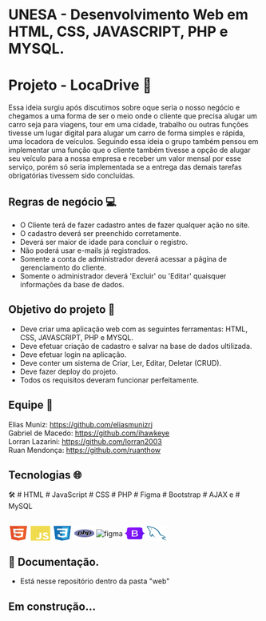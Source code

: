 # UNESA - Desenvolvimento Web em HTML, CSS, JAVASCRIPT, PHP e MYSQL. 

# Projeto - LocaDrive :car:	

Essa ideia surgiu após discutimos sobre oque seria o nosso negócio e chegamos a uma forma de ser o meio onde o cliente que precisa alugar um carro seja para viagens, tour em uma cidade, trabalho ou outras funções tivesse um lugar digital para alugar um carro de forma simples e rápida, uma locadora de veículos. Seguindo essa ideia o grupo também pensou em implementar uma função que o cliente também tivesse a opção de alugar seu veículo para a nossa empresa e receber um valor mensal por esse serviço, porém só seria implementada se a entrega das demais tarefas obrigatórias tivessem sido concluídas.

## Regras de negócio 💻
- O Cliente terá de fazer cadastro antes de fazer qualquer ação no site.
- O cadastro deverá ser preenchido corretamente.
- Deverá ser maior de idade para concluir o registro.
- Não poderá usar e-mails já registrados.
- Somente a conta de administrador deverá acessar a página de gerenciamento do cliente.
- Somente o administrador deverá 'Excluir' ou 'Editar' quaisquer informações da base de dados.

## Objetivo do projeto 📍
- Deve criar uma aplicação web com as seguintes ferramentas: HTML, CSS, JAVASCRIPT, PHP e MYSQL.
- Deve efetuar criação de cadastro e salvar na base de dados ultilizada.
- Deve efetuar login na aplicação.
- Deve conter um sistema de Criar, Ler, Editar, Deletar (CRUD).
- Deve fazer deploy do projeto.
- Todos os requisitos deveram funcionar perfeitamente. 


## Equipe 🧒
Elias Muniz: https://github.com/eliasmunizrj <br>
Gabriel de Macedo: https://github.com/ihawkeye <br>
Lorran Lazarini: https://github.com/lorran2003 <br>
Ruan Mendonça: https://github.com/ruanthow <br>



## Tecnologias 🌐

🛠️ # HTML # JavaScript # CSS # PHP # Figma # Bootstrap # AJAX e # MySQL
<div style="display: inline_block"><br>
<img align="center" alt="React" height="30" width="40" src="https://github.com/devicons/devicon/blob/master/icons/html5/html5-original.svg">
<img align="center" alt="Js" height="30" width="40" src="https://raw.githubusercontent.com/devicons/devicon/master/icons/javascript/javascript-plain.svg">
<img align="center" alt="css" height="30" width="40" src="https://github.com/devicons/devicon/blob/master/icons/css3/css3-original.svg">
<img align="center" alt="php" height="30" width="40" src="https://github.com/devicons/devicon/blob/master/icons/php/php-original.svg">
<img align="center" alt="figma" height="30" width="40" src="https://user-images.githubusercontent.com/25181517/189715289-df3ee512-6eca-463f-a0f4-c10d94a06b2f.png">
<img align="center" alt="bootstrap" height="30" width="40" src="https://github.com/devicons/devicon/blob/master/icons/bootstrap/bootstrap-original.svg">
<img align="center" alt="mysql" height="30" width="40" src="https://github.com/devicons/devicon/blob/master/icons/mysql/mysql-original.svg">

## :page_with_curl: Documentação. 
- Está nesse repositório dentro da pasta "web"

## Em construção...
